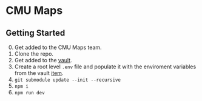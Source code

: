 # CMU Maps

## Getting Started

0. Get added to the CMU Maps team.
1. Clone the repo.
2. Get added to the [vault](https://vault.scottylabs.org/#/vault?organizationId=3ef62a20-29b9-4a0f-a745-50a8e6dc13ea).
3. Create a root level `.env` file and populate it with the enviroment variables from the vault [item](https://vault.scottylabs.org/#/vault?organizationId=3ef62a20-29b9-4a0f-a745-50a8e6dc13ea&itemId=317527d8-4cd1-450d-a8d5-23955a55ce78).
4. `git submodule update --init --recursive`
5. `npm i`
6. `npm run dev`
